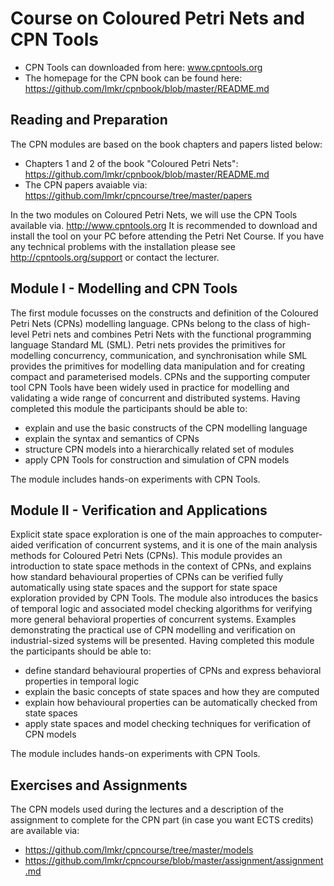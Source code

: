 # Course on Coloured Petri Nets and CPN Tools

- CPN Tools can downloaded from here: www.cpntools.org
- The homepage for the CPN book can be found here: https://github.com/lmkr/cpnbook/blob/master/README.md 

## Reading and Preparation

The CPN modules are based on the book chapters and papers listed below:

- Chapters 1 and 2 of the book "Coloured Petri Nets": https://github.com/lmkr/cpnbook/blob/master/README.md 
- The CPN papers avaiable via:  https://github.com/lmkr/cpncourse/tree/master/papers 

In the two modules on Coloured Petri Nets, we will use the CPN Tools available via. http://www.cpntools.org It is recommended to download and install the tool on your PC before attending the Petri Net Course. If you have any technical problems with the installation please see http://cpntools.org/support or contact the lecturer.

## Module I - Modelling and CPN Tools

The first module focusses on the constructs and definition of the Coloured Petri Nets (CPNs) modelling language. CPNs belong to the class of high-level Petri nets and combines Petri Nets with the functional programming language Standard ML (SML). Petri nets provides the primitives for modelling concurrency, communication, and synchronisation while SML provides the primitives for modelling data manipulation and for creating compact and parameterised models. CPNs and the supporting computer tool CPN Tools have been widely used in practice for modelling and validating a wide range of concurrent and distributed systems. Having completed this module the participants should be able to:

- explain and use the basic constructs of the CPN modelling language
- explain the syntax and semantics of CPNs
- structure CPN models into a hierarchically related set of modules
- apply CPN Tools for construction and simulation of CPN models

The module includes hands-on experiments with CPN Tools.

## Module II - Verification and Applications

Explicit state space exploration is one of the main approaches to computer-aided verification of concurrent systems, and it is one of the main analysis methods for Coloured Petri Nets (CPNs). This module provides an introduction to state space methods in the context of CPNs, and explains how standard behavioural properties of CPNs can be verified fully automatically using state spaces and the support for state space exploration provided by CPN Tools. The module also introduces the basics of temporal logic and associated model checking algorithms for verifying more general behavioral properties of concurrent systems. Examples demonstrating the practical use of CPN modelling and verification on industrial-sized systems will be presented. Having completed this module the participants should be able to:

- define standard behavioural properties of CPNs and express behavioral properties in temporal logic
- explain the basic concepts of state spaces and how they are computed
- explain how behavioural properties can be automatically checked from state spaces
- apply state spaces and model checking techniques for verification of CPN models

The module includes hands-on experiments with CPN Tools.

## Exercises and Assignments

The CPN models used during the lectures and a description of the assignment to complete for the CPN part (in case you want ECTS credits) are available via:

- https://github.com/lmkr/cpncourse/tree/master/models 
- https://github.com/lmkr/cpncourse/blob/master/assignment/assignment.md

